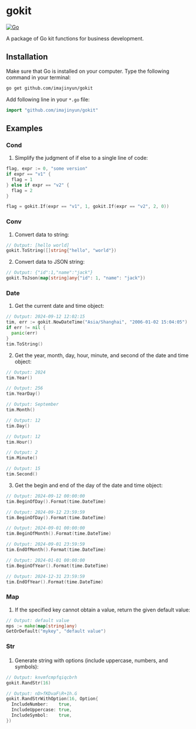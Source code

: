 # gokit

[![Go](https://github.com/imajinyun/gokit/actions/workflows/go.yml/badge.svg)](https://github.com/imajinyun/gokit/actions/workflows/go.yml)

A package of Go kit functions for business development.

## Installation

Make sure that Go is installed on your computer. Type the following command in your terminal:

```bash
go get github.com/imajinyun/gokit
```

Add following line in your `*.go` file:

```go
import "github.com/imajinyun/gokit"
```

## Examples

### Cond

1. Simplify the judgment of if else to a single line of code:

```go
flag, expr := 0, "some version"
if expr == "v1" {
  flag = 1
} else if expr == "v2" {
  flag = 2
}

flag = gokit.If(expr == "v1", 1, gokit.If(expr == "v2", 2, 0))
```

### Conv

1. Convert data to string:

```go
// Output: [hello world]
gokit.ToString([]string{"hello", "world"})
```

2. Convert data to JSON string:

```go
// Output: {"id":1,"name":"jack"}
gokit.ToJson(map[string]any{"id": 1, "name": "jack"})
```

### Date

1. Get the current date and time object:

```go
// Output: 2024-09-12 12:02:15
tim, err := gokit.NowDateTime("Asia/Shanghai", "2006-01-02 15:04:05")
if err != nil {
  panic(err)
}
tim.ToString()
```

2. Get the year, month, day, hour, minute, and second of the date and time object:

```go
// Output: 2024
tim.Year()

// Output: 256
tim.YearDay()

// Output: September
tim.Month()

// Output: 12
tim.Day()

// Output: 12
tim.Hour()

// Output: 2
tim.Minute()

// Output: 15
tim.Second()
```

3. Get the begin and end of the day of the date and time object:

```go
// Output: 2024-09-12 00:00:00
tim.BeginOfDay().Format(time.DateTime)

// Output: 2024-09-12 23:59:59
tim.BeginOfDay().Format(time.DateTime)

// Output: 2024-09-01 00:00:00
tim.BeginOfMonth().Format(time.DateTime)

// Output: 2024-09-01 23:59:59
tim.EndOfMonth().Format(time.DateTime)

// Output: 2024-01-01 00:00:00
tim.BeginOfYear().Format(time.DateTime)

// Output: 2024-12-31 23:59:59
tim.EndOfYear().Format(time.DateTime)
```

### Map

1. If the specified key cannot obtain a value, return the given default value:

```go
// Output: default value
mps := make(map[string]any)
GetOrDefault("mykey", "default value")
```

### Str

####

1. Generate string with options (include uppercase, numbers, and symbols):

```go
// Output: knvmfcmpfqiqcbrh
gokit.RandStr(16)

// Output: nD>fKDvaF\R+1h.G
gokit.RandStrWithOption(16, Option{
  IncludeNumber:    true,
  IncludeUppercase: true,
  IncludeSymbol:    true,
})
```
